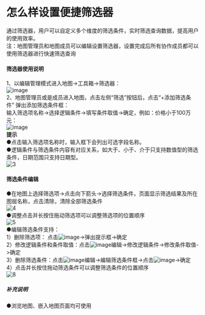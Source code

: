 # 怎么样设置便捷筛选器

通过筛选器，用户可以自定义多个维度的筛选条件，实时筛选查询数据，提高用户的使用效率。  
注：地图管理员和地图成员可以编辑设置筛选器，设置完成后所有协作成员都可以使用筛选器进行快速筛选查询  

#### 筛选器使用说明  

1、以编辑管理模式进入地图->工具箱->筛选器：  
![image](http://note.youdao.com/favicon.ico)   
2、地图管理员或是成员进入地图，点击左侧“筛选”按钮后，点击“+添加筛选条件” 弹出添加筛选条件框：  
输入筛选项名称->选择逻辑条件->填写条件取值->确定，例如：价格小于100万元：  
![image](http://note.youdao.com/favicon.ico)  
**提示**  
●点击输入筛选项名称时，输入框下会列出可选字段名称。  
●逻辑条件与筛选条件内容有对应关系，如大于、小于、介于只支持数值型的筛选条件，日期范围只支持日期型。  
![3](http://note.youdao.com/favicon.ico)
#### 筛选条件编辑  

●在地图上选择筛选项->点击向下箭头->选择筛选条件，页面显示筛选结果及所在图层名称，点击清除，清除全部筛选条件  
![4](http://note.youdao.com/favicon.ico)  
●调整点击并长按住拖动筛选项可以调整筛选项的位置顺序  
![5](http://note.youdao.com/favicon.ico)  
●编辑筛选条件支持：  
1）删除筛选项： 点击![image](http://note.youdao.com/favicon.ico)->弹出提示框->确定  
2）修改逻辑条件和条件取值：点击![image](http://note.youdao.com/favicon.ico)编辑->修改逻辑条件->修改条件取值->确定  
3）删除筛选条件：点击![image](http://note.youdao.com/favicon.ico)编辑->编辑筛选条件框->点击![image](http://note.youdao.com/favicon.ico)->确定  
4）点击并长按住拖动筛选条件可以调整筛选条件的位置顺序  
![8](http://note.youdao.com/favicon.ico)
##### 补充说明  
●浏览地图、嵌入地图页面均可使用  
 

